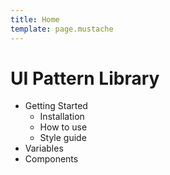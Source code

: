 ```yaml
---
title: Home
template: page.mustache
---
```


# UI Pattern Library

* Getting Started
	* Installation
	* How to use
	* Style guide
* Variables
* Components